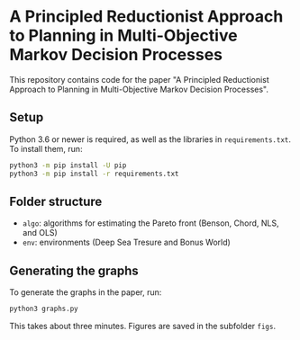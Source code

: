 # A Principled Reductionist Approach to Planning in Multi-Objective Markov Decision Processes

This repository contains code for the paper
"A Principled Reductionist Approach to Planning in Multi-Objective Markov Decision Processes".


## Setup

Python 3.6 or newer is required, as well as the libraries in `requirements.txt`.
To install them, run:

```bash
python3 -m pip install -U pip
python3 -m pip install -r requirements.txt
```


## Folder structure

- `algo`: algorithms for estimating the Pareto front (Benson, Chord, NLS, and OLS)
- `env`: environments (Deep Sea Tresure and Bonus World)


## Generating the graphs

To generate the graphs in the paper, run:

```bash
python3 graphs.py
```

This takes about three minutes. Figures are saved in the subfolder `figs`.
